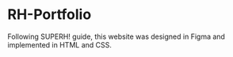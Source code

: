 # RH-Portfolio
Following SUPERH! guide, this website was designed in Figma and implemented in HTML and CSS.
